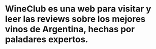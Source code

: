# WineClub es una web para visitar y leer las reviews sobre los mejores vinos de Argentina, hechas por paladares expertos.
